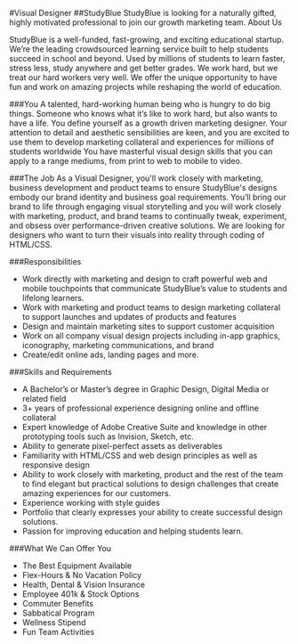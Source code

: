 #Visual Designer
##StudyBlue
StudyBlue is looking for a naturally gifted, highly motivated professional to join our growth marketing team.
About Us

StudyBlue is a well-funded, fast-growing, and exciting educational startup. We’re the leading crowdsourced learning service built to help students succeed in school and beyond. Used by millions of students to learn faster, stress less, study anywhere and get better grades. We work hard, but we treat our hard workers very well. We offer the unique opportunity to have fun and work on amazing projects while reshaping the world of education.

###You
A talented, hard-working human being who is hungry to do big things. Someone who knows what it’s like to work hard, but also wants to have a life.  You define yourself as a growth driven marketing designer. Your attention to detail and aesthetic sensibilities are keen, and you are excited to use them to develop marketing collateral and experiences for millions of students worldwide You have masterful visual design skills that you can apply to a range mediums, from print to web to mobile to video.

###The Job
As a Visual Designer, you'll work closely with marketing, business development and product teams to ensure StudyBlue's designs embody our brand identity and business goal requirements. You’ll bring our brand to life through engaging visual storytelling and you will work closely with marketing, product, and brand teams to continually tweak, experiment, and obsess over performance-driven creative solutions. We are looking for designers who want to turn their visuals into reality through coding of HTML/CSS.

###Responsibilities
* Work directly with marketing and design to craft powerful web and mobile touchpoints that communicate StudyBlue’s value to students and lifelong learners.
* Work with marketing and product teams to design marketing collateral to support launches and updates of products and features
* Design and maintain marketing sites to support customer acquisition
* Work on all company visual design projects including in-app graphics, iconography, marketing communications, and brand
* Create/edit online ads, landing pages and more.

###Skills and Requirements
* A Bachelor’s or Master’s degree in Graphic Design, Digital Media or related field
* 3+ years of professional experience designing online and offline collateral
* Expert knowledge of Adobe Creative Suite and knowledge in other prototyping tools such as Invision, Sketch, etc.
* Ability to generate pixel-perfect assets as deliverables
* Familiarity with HTML/CSS and web design principles as well as responsive design
* Ability to work closely with marketing, product and the rest of the team to find elegant but practical solutions to design challenges that create amazing experiences for our customers.
* Experience working with style guides
* Portfolio that clearly expresses your ability to create successful design solutions.
* Passion for improving education and helping students learn.

###What We Can Offer You
* The Best Equipment Available
* Flex-Hours & No Vacation Policy
* Health, Dental & Vision Insurance
* Employee 401k & Stock Options
* Commuter Benefits
* Sabbatical Program
* Wellness Stipend
* Fun Team Activities
